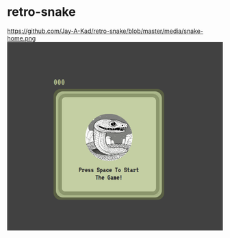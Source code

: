 ﻿# retro-snake


https://github.com/Jay-A-Kad/retro-snake/blob/master/media/snake-home.png
 ![snake-home](media/snake-home.png)
